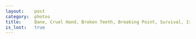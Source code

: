 ```yaml
---
layout:    post
category:  photos
title:     Bane, Cruel Hand, Broken Teeth, Breaking Point, Survival, Iron Curtain 
is_lost:   true
---
```


